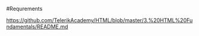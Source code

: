 #Requrements

https://github.com/TelerikAcademy/HTML/blob/master/3.%20HTML%20Fundamentals/README.md
